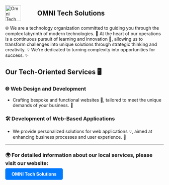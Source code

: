 
<div style="display: table; width: 100%;">
  <div style="display: table-cell; vertical-align: middle;">
    <img src="https://github.com/omni-tech-solutions/.github/assets/73158320/8936036a-3ff9-4282-b206-9c4049e097cc" width="50" alt="Omni Tech Solutions Logo"/>
  </div>
  <div style="display: table-cell; vertical-align: middle;">
    <h2 style="margin: 0 0 0 10px;">OMNI Tech Solutions</h2>
  </div>
</div>

🌐 We are a technology organization committed to guiding you through the complex labyrinth of modern technologies. 🚀 At the heart of our operations is a continuous pursuit of learning and innovation 🧠, allowing us to transform challenges into unique solutions through strategic thinking and creativity. 💡 We're dedicated to turning complexity into opportunities for success. ✨

## Our Tech-Oriented Services 🖥️

### 🌐 Web Design and Development
- Crafting bespoke and functional websites 🎨, tailored to meet the unique demands of your business. 💼

### 🛠️ Development of Web-Based Applications
- We provide personalized solutions for web applications 💡, aimed at enhancing business processes and user experience. 🚀


---

### 🌍 For detailed information about our local services, please visit our website:
<a href="https://omnitechsolutions.website" target="_blank" style="text-decoration: none; color: white; background-color: #007bff; padding: 10px 20px; border-radius: 5px; font-weight: bold;">OMNI Tech Solutions</a>



